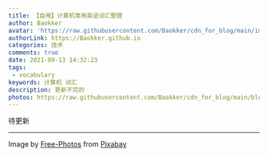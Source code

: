 ```yaml
---
title: 【自用】计算机常用英语词汇整理
author: Baokker
avatar: 'https://raw.githubusercontent.com/Baokker/cdn_for_blog/main/img/custom/avatar.jpg'
authorLink: https://Baokker.github.io
categories: 技术
comments: true
date: 2021-09-13 14:32:23
tags:
 - vocabulary
keywords: 计算机 词汇
description: 更新不完的
photos: https://raw.githubusercontent.com/Baokker/cdn_for_blog/main/blog_imgs/laptop-g7e4675ad1_1920.jpg
---
```


待更新

---

Image by <a href="https://pixabay.com/photos/?utm_source=link-attribution&amp;utm_medium=referral&amp;utm_campaign=image&amp;utm_content=336373">Free-Photos</a> from <a href="https://pixabay.com/?utm_source=link-attribution&amp;utm_medium=referral&amp;utm_campaign=image&amp;utm_content=336373">Pixabay</a>
